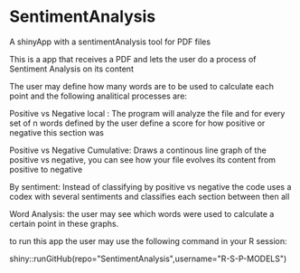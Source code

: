 # SentimentAnalysis
A shinyApp with a sentimentAnalysis tool for PDF files

This is a app that receives a PDF and lets the user do a process of Sentiment Analysis on its content

The user may define how many words are to be used to calculate each point and the following analitical processes are:

Positive vs Negative local : The program will analyze the file and for every  set of n words defined by the user define a score for how positive or negative this section was

Positive vs Negative Cumulative: Draws a continous line graph of the positive vs negative, you can see how your file evolves its content from positive to negative

By sentiment: Instead of classifying by positive vs negative the code uses a codex with several sentiments and classifies each section between then all

Word Analysis: the user may see which words were used to calculate a certain point in these graphs.

to run this app the user may use the following command in your R session:

shiny::runGitHub(repo="SentimentAnalysis",username="R-S-P-MODELS")
